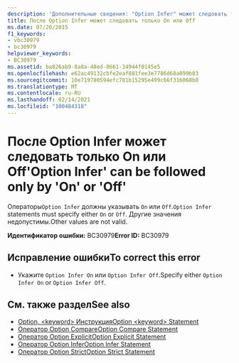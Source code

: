 ```yaml
---
description: 'Дополнительные сведения: "Option Infer" может следовать только "on" или "OFF"'
title: После Option Infer может следовать только On или Off
ms.date: 07/20/2015
f1_keywords:
- vbc30979
- bc30979
helpviewer_keywords:
- BC30979
ms.assetid: ba826ab9-8a8a-48ed-8661-34944f0145e5
ms.openlocfilehash: e62ac49132cbfe2eaf881fee3e7786d68a899b03
ms.sourcegitcommit: 10e719780594efc781b15295e499c66f316068b8
ms.translationtype: MT
ms.contentlocale: ru-RU
ms.lasthandoff: 02/14/2021
ms.locfileid: "100484318"
---
```

# <a name="option-infer-can-be-followed-only-by-on-or-off"></a><span data-ttu-id="c893e-103">После Option Infer может следовать только On или Off</span><span class="sxs-lookup"><span data-stu-id="c893e-103">'Option Infer' can be followed only by 'On' or 'Off'</span></span>

<span data-ttu-id="c893e-104">Операторы`Option Infer` должны указывать `On` или `Off`.</span><span class="sxs-lookup"><span data-stu-id="c893e-104">`Option Infer` statements must specify either `On` or `Off`.</span></span> <span data-ttu-id="c893e-105">Другие значения недопустимы.</span><span class="sxs-lookup"><span data-stu-id="c893e-105">Other values are not valid.</span></span>  
  
 <span data-ttu-id="c893e-106">**Идентификатор ошибки:** BC30979</span><span class="sxs-lookup"><span data-stu-id="c893e-106">**Error ID:** BC30979</span></span>  
  
## <a name="to-correct-this-error"></a><span data-ttu-id="c893e-107">Исправление ошибки</span><span class="sxs-lookup"><span data-stu-id="c893e-107">To correct this error</span></span>  
  
- <span data-ttu-id="c893e-108">Укажите `Option Infer On` или `Option Infer Off`.</span><span class="sxs-lookup"><span data-stu-id="c893e-108">Specify either `Option Infer On` or `Option Infer Off`.</span></span>  
  
## <a name="see-also"></a><span data-ttu-id="c893e-109">См. также раздел</span><span class="sxs-lookup"><span data-stu-id="c893e-109">See also</span></span>

- [<span data-ttu-id="c893e-110">Option, \<keyword> Инструкция</span><span class="sxs-lookup"><span data-stu-id="c893e-110">Option \<keyword> Statement</span></span>](../language-reference/statements/option-keyword-statement.md)
- [<span data-ttu-id="c893e-111">Оператор Option Compare</span><span class="sxs-lookup"><span data-stu-id="c893e-111">Option Compare Statement</span></span>](../language-reference/statements/option-compare-statement.md)
- [<span data-ttu-id="c893e-112">Оператор Option Explicit</span><span class="sxs-lookup"><span data-stu-id="c893e-112">Option Explicit Statement</span></span>](../language-reference/statements/option-explicit-statement.md)
- [<span data-ttu-id="c893e-113">Оператор Option Infer</span><span class="sxs-lookup"><span data-stu-id="c893e-113">Option Infer Statement</span></span>](../language-reference/statements/option-infer-statement.md)
- [<span data-ttu-id="c893e-114">Оператор Option Strict</span><span class="sxs-lookup"><span data-stu-id="c893e-114">Option Strict Statement</span></span>](../language-reference/statements/option-strict-statement.md)
